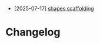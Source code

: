 - [2025-07-17] [shapes scaffolding](https://github.com/RubricLab/shapes/commit/781119619fd4139d374192c6c5eb4d2cf7db8719)
# Changelog

